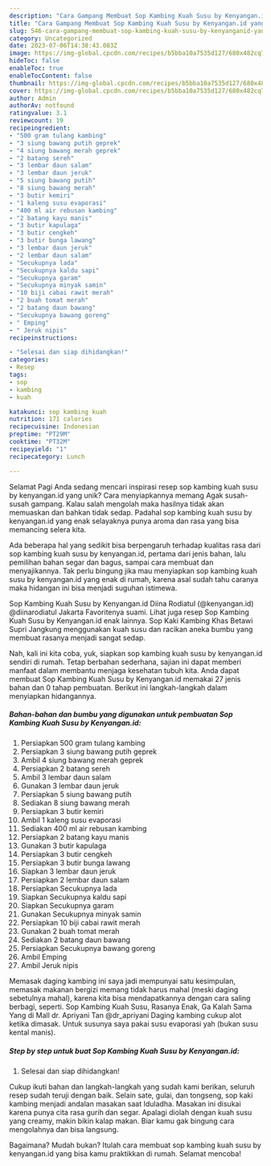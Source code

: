 ```yaml
---
description: "Cara Gampang Membuat Sop Kambing Kuah Susu by Kenyangan.id yang Lezat Sekali"
title: "Cara Gampang Membuat Sop Kambing Kuah Susu by Kenyangan.id yang Lezat Sekali"
slug: 546-cara-gampang-membuat-sop-kambing-kuah-susu-by-kenyanganid-yang-lezat-sekali
category: Uncategorized
date: 2023-07-06T14:38:43.083Z
image: https://img-global.cpcdn.com/recipes/b5bba10a7535d127/680x482cq70/sop-kambing-kuah-susu-by-kenyanganid-foto-resep-utama.jpg
hideToc: false
enableToc: true
enableTocContent: false
thumbnail: https://img-global.cpcdn.com/recipes/b5bba10a7535d127/680x482cq70/sop-kambing-kuah-susu-by-kenyanganid-foto-resep-utama.jpg
cover: https://img-global.cpcdn.com/recipes/b5bba10a7535d127/680x482cq70/sop-kambing-kuah-susu-by-kenyanganid-foto-resep-utama.jpg
author: Admin
authorAv: notfound
ratingvalue: 3.1
reviewcount: 19
recipeingredient:
- "500 gram tulang kambing"
- "3 siung bawang putih geprek"
- "4 siung bawang merah geprek"
- "2 batang sereh"
- "3 lembar daun salam"
- "3 lembar daun jeruk"
- "5 siung bawang putih"
- "8 siung bawang merah"
- "3 butir kemiri"
- "1 kaleng susu evaporasi"
- "400 ml air rebusan kambing"
- "2 batang kayu manis"
- "3 butir kapulaga"
- "3 butir cengkeh"
- "3 butir bunga lawang"
- "3 lembar daun jeruk"
- "2 lembar daun salam"
- "Secukupnya lada"
- "Secukupnya kaldu sapi"
- "Secukupnya garam"
- "Secukupnya minyak samin"
- "10 biji cabai rawit merah"
- "2 buah tomat merah"
- "2 batang daun bawang"
- "Secukupnya bawang goreng"
- " Emping"
- " Jeruk nipis"
recipeinstructions:

- "Selesai dan siap dihidangkan!"
categories:
- Resep
tags:
- sop
- kambing
- kuah

katakunci: sop kambing kuah 
nutrition: 171 calories
recipecuisine: Indonesian
preptime: "PT29M"
cooktime: "PT32M"
recipeyield: "1"
recipecategory: Lunch

---
```



Selamat Pagi Anda sedang mencari inspirasi resep sop kambing kuah susu by kenyangan.id yang unik? Cara menyiapkannya memang Agak susah-susah gampang. Kalau salah mengolah maka hasilnya tidak akan memuaskan dan bahkan tidak sedap. Padahal sop kambing kuah susu by kenyangan.id yang enak selayaknya punya aroma dan rasa yang bisa memancing selera kita.


Ada beberapa hal yang sedikit bisa berpengaruh terhadap kualitas rasa dari sop kambing kuah susu by kenyangan.id, pertama dari jenis bahan, lalu pemilihan bahan segar dan bagus, sampai cara membuat dan menyajikannya. Tak perlu bingung jika mau menyiapkan sop kambing kuah susu by kenyangan.id yang enak di rumah, karena asal sudah tahu caranya maka hidangan ini bisa menjadi suguhan istimewa.

Sop Kambing Kuah Susu by Kenyangan.id Diina Rodiatul (@kenyangan.id) @diinarodiatul Jakarta Favoritenya suami. Lihat juga resep Sop Kambing Kuah Susu by Kenyangan.id enak lainnya. Sop Kaki Kambing Khas Betawi Supri Jangkung menggunakan kuah susu dan racikan aneka bumbu yang membuat rasanya menjadi sangat sedap.


Nah, kali ini kita coba, yuk, siapkan sop kambing kuah susu by kenyangan.id sendiri di rumah. Tetap berbahan sederhana, sajian ini dapat memberi manfaat dalam membantu menjaga kesehatan tubuh kita. Anda dapat membuat Sop Kambing Kuah Susu by Kenyangan.id memakai 27 jenis bahan dan 0 tahap pembuatan. Berikut ini langkah-langkah dalam menyiapkan hidangannya.

<!--inarticleads1-->

##### Bahan-bahan dan bumbu yang digunakan untuk pembuatan Sop Kambing Kuah Susu by Kenyangan.id:

1. Persiapkan 500 gram tulang kambing
1. Persiapkan 3 siung bawang putih geprek
1. Ambil 4 siung bawang merah geprek
1. Persiapkan 2 batang sereh
1. Ambil 3 lembar daun salam
1. Gunakan 3 lembar daun jeruk
1. Persiapkan 5 siung bawang putih
1. Sediakan 8 siung bawang merah
1. Persiapkan 3 butir kemiri
1. Ambil 1 kaleng susu evaporasi
1. Sediakan 400 ml air rebusan kambing
1. Persiapkan 2 batang kayu manis
1. Gunakan 3 butir kapulaga
1. Persiapkan 3 butir cengkeh
1. Persiapkan 3 butir bunga lawang
1. Siapkan 3 lembar daun jeruk
1. Persiapkan 2 lembar daun salam
1. Persiapkan Secukupnya lada
1. Siapkan Secukupnya kaldu sapi
1. Siapkan Secukupnya garam
1. Gunakan Secukupnya minyak samin
1. Persiapkan 10 biji cabai rawit merah
1. Gunakan 2 buah tomat merah
1. Sediakan 2 batang daun bawang
1. Persiapkan Secukupnya bawang goreng
1. Ambil  Emping
1. Ambil  Jeruk nipis


Memasak daging kambing ini saya jadi mempunyai satu kesimpulan, memasak makanan bergizi memang tidak harus mahal (meski daging sebetulnya mahal), karena kita bisa mendapatkannya dengan cara saling berbagi, seperti. Sop Kambing Kuah Susu, Rasanya Enak, Ga Kalah Sama Yang di Mall dr. Apriyani Tan @dr_apriyani Daging kambing cukup alot ketika dimasak. Untuk susunya saya pakai susu evaporasi yah (bukan susu kental manis). 

<!--inarticleads2-->

##### Step by step untuk buat Sop Kambing Kuah Susu by Kenyangan.id:


1. Selesai dan siap dihidangkan!

Cukup ikuti bahan dan langkah-langkah yang sudah kami berikan, seluruh resep sudah teruji dengan baik. Selain sate, gulai, dan tongseng, sop kaki kambing menjadi andalan masakan saat Iduladha. Masakan ini disukai karena punya cita rasa gurih dan segar. Apalagi diolah dengan kuah susu yang creamy, makin bikin kalap makan. Biar kamu gak bingung cara mengolahnya dan bisa langsung. 

Bagaimana? Mudah bukan? Itulah cara membuat sop kambing kuah susu by kenyangan.id yang bisa kamu praktikkan di rumah. Selamat mencoba!
